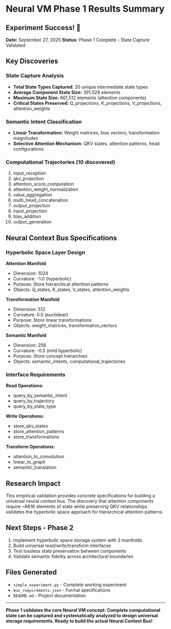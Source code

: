 # Neural VM Phase 1 Results Summary

## Experiment Success! 🎯

**Date:** September 27, 2025
**Status:** Phase 1 Complete - State Capture Validated

## Key Discoveries

### State Capture Analysis
- **Total State Types Captured:** 20 unique intermediate state types
- **Average Component State Size:** 391,028 elements
- **Maximum State Size:** 661,512 elements (attention components)
- **Critical States Preserved:** Q_projections, K_projections, V_projections, attention_weights

### Semantic Intent Classification
- **Linear Transformation:** Weight matrices, bias vectors, transformation magnitudes
- **Selective Attention Mechanism:** QKV states, attention patterns, head configurations

### Computational Trajectories (10 discovered)
1. input_reception
2. qkv_projection  
3. attention_score_computation
4. attention_weight_normalization
5. value_aggregation
6. multi_head_concatenation
7. output_projection
8. input_projection
9. bias_addition
10. output_generation

## Neural Context Bus Specifications

### Hyperbolic Space Layer Design

**Attention Manifold**
- Dimension: 1024
- Curvature: -1.0 (hyperbolic)
- Purpose: Store hierarchical attention patterns
- Objects: Q_states, K_states, V_states, attention_weights

**Transformation Manifold**  
- Dimension: 512
- Curvature: 0.0 (euclidean)
- Purpose: Store linear transformations
- Objects: weight_matrices, transformation_vectors

**Semantic Manifold**
- Dimension: 256  
- Curvature: -0.5 (mild hyperbolic)
- Purpose: Store concept hierarchies
- Objects: semantic_intents, computational_trajectories

### Interface Requirements

**Read Operations:**
- query_by_semantic_intent
- query_by_trajectory  
- query_by_state_type

**Write Operations:**
- store_qkv_states
- store_attention_patterns
- store_transformations

**Transform Operations:**
- attention_to_convolution
- linear_to_graph
- semantic_translation

## Research Impact

This empirical validation provides concrete specifications for building a universal neural context bus. The discovery that attention components require ~661K elements of state while preserving QKV relationships validates the hyperbolic space approach for hierarchical attention patterns.

## Next Steps - Phase 2

1. Implement hyperbolic space storage system with 3 manifolds
2. Build universal read/write/transform interfaces  
3. Test lossless state preservation between components
4. Validate semantic fidelity across architectural boundaries

## Files Generated

- `simple_experiment.py` - Complete working experiment
- `bus_requirements.json` - Formal specifications  
- `README.md` - Project documentation

---

**Phase 1 validates the core Neural VM concept: Complete computational state can be captured and systematically analyzed to design universal storage requirements. Ready to build the actual Neural Context Bus!**

